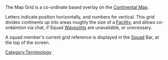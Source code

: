 The Map Grid is a co-ordinate based overlay on the [Continental
Map](/Continental_Map "wikilink").

Letters indicate position horizontally, and numbers for vertical. This
grid divides continents up into areas roughly the size of a
[Facility](/Facility "wikilink"), and allows co-ordaintion via chat, if
Squad [Waypoints](/Waypoint "wikilink") are unavailable, or unecessary.

A squad member's current grid reference is displayed in the
[Squad](/Squad "wikilink") Bar, at the top of the screen.

[Category:Terminology](/Category:Terminology "wikilink")
